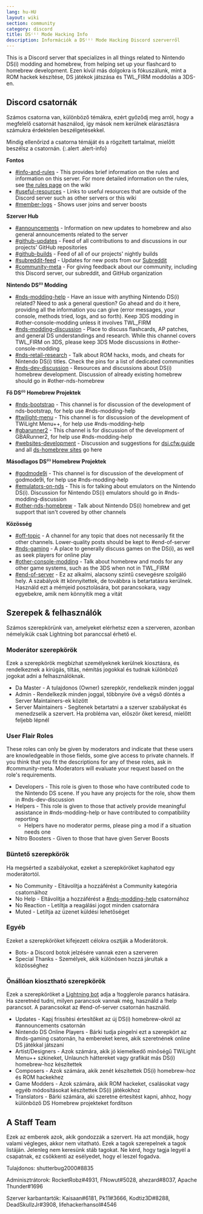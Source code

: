 ```yaml
---
lang: hu-HU
layout: wiki
section: community
category: discord
title: DS⁽ⁱ⁾ Mode Hacking Info
description: Információk a DS⁽ⁱ⁾ Mode Hacking Discord szerverről
---
```


This is a Discord server that specializes in all things related to Nintendo DS(i) modding and homebrew, from helping set up your flashcard to homebrew development. Ezen kívül más dolgokra is fókuszálunk, mint a ROM hackek készítése, DS játékok játszása és TWL_FIRM moddolás a 3DS-en.

## Discord csatornák
Számos csatorna van, különböző témákra, ezért győződj meg arról, hogy a megfelelő csatornát használod, így mások nem kerülnek elárasztásra számukra érdektelen beszélgetésekkel.

Mindig ellenőrizd a csatorna témáját és a rögzített tartalmat, mielőtt beszélsz a csatornán.
{:.alert .alert-info}

**Fontos**
- [#info-and-rules][info-and-rules] - This provides brief information on the rules and information on this server. For more detailed information on the rules, see [the rules page](https://wiki.ds-homebrew.com/community/discord-rules) on the wiki
- [#useful-resources][useful-resources] - Links to useful resources that are outside of the Discord server such as other servers or this wiki
- [#member-logs][member-logs] - Shows user joins and server boosts

**Szerver Hub**
- [#announcements][announcements] - Information on new updates to homebrew and also general announcements related to the server
- [#github-updates][github-updates] - Feed of all contributions to and discussions in our projects' GitHub repositories
- [#github-builds][github-builds] - Feed of all of our projects' nightly builds
- [#subreddit-feed][subreddit-feed] - Updates for new posts from our [Subreddit](https://reddit.com/r/NDSBrew)
- [#community-meta][community-meta] - For giving feedback about our community, including this Discord server, our subreddit, and GitHub organization

**Nintendo DS⁽ⁱ⁾ Modding**
- [#nds-modding-help][nds-modding-help] - Have an issue with anything Nintendo DS(i) related? Need to ask a general question? Go ahead and do it here, providing all the information you can give (error messages, your console, methods tried, logs, and so forth). Keep 3DS modding in #other-console-modding unless it involves TWL_FIRM
- [#nds-modding-discussion][nds-modding-discussion] - Place to discuss flashcards, AP patches, and general DS understandings and research. While this channel covers TWL_FIRM on 3DS, please keep 3DS Mode discussions in #other-console-modding
- [#nds-retail-research][nds-retail-research] - Talk about ROM hacks, mods, and cheats for Nintendo DS(i) titles. Check the pins for a list of dedicated communities
- [#nds-dev-discussion][nds-dev-discussion] - Resources and discussions about DS(i) homebrew development. Discussion of already existing homebrew should go in #other-nds-homebrew

**Fő DS⁽ⁱ⁾ Homebrew Projektek**
- [#nds-bootstrap][nds-bootstrap] - This channel is for discussion of the development of nds-bootstrap, for help use #nds-modding-help
- [#twilight-menu][twilight-menu] - This channel is for discussion of the development of TWiLight Menu++, for help use #nds-modding-help
- [#gbarunner2][gbarunner2] - This channel is for discussion of the development of GBARunner2, for help use #nds-modding-help
- [#websites-development][websites-development] - Discussion and suggestions for [dsi.cfw.guide](https://dsi.cfw.guide/) and all [ds-homebrew sites](https://ds-homebrew.com/) go here

**Másodlagos DS⁽ⁱ⁾ Homebrew Projektek**
- [#godmode9i][godmode9i] - This channel is for discussion of the development of godmode9i, for help use #nds-modding-help
- [#emulators-on-nds][emulators-on-nds] - This is for talking about emulators on the Nintendo DS(i). Discussion for Nintendo DS(i) emulators should go in #nds-modding-discussion
- [#other-nds-homebrew][other-nds-homebrew] - Talk about Nintendo DS(i) homebrew and get support that isn't covered by other channels

**Közösség**
- [#off-topic][off-topic] - A channel for any topic that does not necessarily fit the other channels. Lower-quality posts should be kept to #end-of-server
- [#nds-gaming][nds-gaming] - A place to generally discuss games on the DS(i), as well as seek players for online play
- [#other-console-modding][other-console-modding] - Talk about homebrew and mods for any other game systems, such as the 3DS when not in TWL_FIRM
- [#end-of-server][end-of-server] - Ez az alkalmi, alacsony szintű csevegésre szolgáló hely. A szabályok itt könnyítettek, de továbbra is betartatásra kerülnek. Használd ezt a mémjeid posztolására, bot parancsokara, vagy egyebekre, amik nem könnyítik meg a vitát

## Szerepek & felhasználók
Számos szerepkörünk van, amelyeket elérhetsz ezen a szerveren, azonban némelyikük csak Lightning bot paranccsal érhető el.

### Moderátor szerepkörök
Ezek a szerepkörök megbízhat személyeknek kerülnek kiosztásra, és rendelkeznek a kirúgás, tiltás, némítás jogokkal és tudnak különböző jogokat adni a felhasználóknak.

- Da Master - A tulajdonos (Owner) szerepkör, rendelkezik minden joggal
- Admin - Rendelkezik minden joggal, többnyire övé a végső döntés a Server Maintainers-ek között
- Server Maintainers - Segítenek betartatni a a szerver szabályokat és menedzselik a szervert. Ha probléma van, először őket keresd, mielőtt feljebb lépnél

### User Flair Roles
These roles can only be given by moderators and indicate that these users are knowledgeable in those fields, some give access to private channels. If you think that you fit the descriptions for any of these roles, ask in #community-meta. Moderators will evaluate your request based on the role's requirements.

- Developers - This role is given to those who have contributed code to the Nintendo DS scene. If you have any projects for the role, show them in #nds-dev-discussion
- Helpers - This role is given to those that actively provide meaningful assistance in #nds-modding-help or have contributed to compatibility reporting
   - Helpers have no moderator perms, please ping a mod if a situation needs one
- Nitro Boosters - Given to those that have given Server Boosts

### Büntető szerepkörök
Ha megsérted a szabályokat, ezeket a szerepköröket kaphatod egy moderátortól.

- No Community - Eltávolítja a hozzáférést a Community kategória csatornáihoz
- No Help - Eltávolítja a hozzáférést a [#nds-modding-help][nds-modding-help] csatornához
- No Reaction - Letiltja a reagálási jogot minden csatornára
- Muted - Letiltja az üzenet küldési lehetőséget

### Egyéb
Ezeket a szerepköröket kifejezett célokra osztják a Moderátorok.

- Bots- a Discord botok jelzésére vannak ezen a szerveren
- Special Thanks - Személyek, akik különösen hozzá járultak a közösséghez

### Önállóan kiosztható szerepkörök
Ezek a szerepköröket a [Lightning bot](https://lightning-bot.gitlab.io/) adja a !togglerole parancs hatására. Ha szeretnéd tudni, milyen parancsok vannak még, használd a !help parancsot. A parancsokat az #end-of-server csatornán használd.

- Updates - Kapj frissítési értesítőket az új DS(i) homebrew-okról az #announcements csatornán
- Nintendo DS Online Players - Bárki tudja pingelni ezt a szerepkört az #nds-gaming csatornán, ha embereket keres, akik szeretnének online DS játékkal játszani
- Artist/Designers - Azok számára, akik jó kiemelkedő minőségű TWiLight Menu++ szkineket, Unlaunch háttereket vagy grafikát más DS(i) homebrew-hoz készítettek
- Composers - Azok számára, akik zenét készítettek DS(i) homebrew-hoz és ROM hackekhez
- Game Modders - Azok számára, akik ROM hackeket, csalásokat vagy egyéb módosításokat készítettek DS(i) játékokhoz
- Translators - Bárki számára, aki szeretne értesítést kapni, ahhoz, hogy különböző DS Homebrew projekteket fordítson

## A Staff Team
Ezek az emberek azok, akik gondozzák a szervert. Ha azt mondják, hogy valami végleges, akkor nem vitatható. Ezek a tagok szerepelnek a tagok listáján. Jelenleg nem keresünk stáb tagokat. Ne kérd, hogy tagja legyél a csapatnak, ez csökkenti az esélyedet, hogy el leszel fogadva.

Tulajdonos: shutterbug2000#8835

Adminisztrátorok: RocketRobz#4931, FNowut#5028, ahezard#8037, Apache Thunder#1696

Szerver karbantartók: Kaisaan#6181, Pk11#3666, Kodtiz3D#8288, DeadSkullzJr#3908, lifehackerhansol#4546

<!-- Discord channel links -->
[info-and-rules]: https://discord.com/channels/283769550611152897/626620520330428436
[useful-resources]: https://discord.com/channels/283769550611152897/638041441079263283
[member-logs]: https://discord.com/channels/283769550611152897/677714673663082529

[announcements]: https://discord.com/channels/283769550611152897/283771381735489537
[github-updates]: https://discord.com/channels/283769550611152897/450065134191116290
[github-builds]: https://discord.com/channels/283769550611152897/540764336134815766
[subreddit-feed]: https://discord.com/channels/283769550611152897/869830055377928243
[community-meta]: https://discord.com/channels/283769550611152897/715651368391671919

[nds-modding-help]: https://discord.com/channels/283769550611152897/332961165829210117
[nds-modding-discussion]: https://discord.com/channels/283769550611152897/547986366357700620
[nds-retail-research]: https://discord.com/channels/283769550611152897/356988919738400768
[nds-dev-discussion]: https://discord.com/channels/283769550611152897/835273459339624499

[nds-bootstrap]: https://discord.com/channels/283769550611152897/283769550611152897
[twilight-menu]: https://discord.com/channels/283769550611152897/489307733074640926
[gbarunner2]: https://discord.com/channels/283769550611152897/620310871800807466
[websites-development]: https://discord.com/channels/283769550611152897/744649302567157800

[godmode9i]: https://discord.com/channels/283769550611152897/497960894660083732
[emulators-on-nds]: https://discord.com/channels/283769550611152897/702400281966673951
[other-nds-homebrew]: https://discord.com/channels/283769550611152897/536968881500061712

[off-topic]: https://discord.com/channels/283769550611152897/286686210225864725
[nds-gaming]: https://discord.com/channels/283769550611152897/668680785154408448
[other-console-modding]: https://discord.com/channels/283769550611152897/653706029736919051
[end-of-server]: https://discord.com/channels/283769550611152897/283770736215195648
